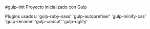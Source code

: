 #gulp-init
Proyecto inicializado con Gulp

Plugins usados: 
'gulp-ruby-sass'
'gulp-autoprefixer'
'gulp-minify-css'
'gulp-rename'
'gulp-concat'
'gulp-uglify'
